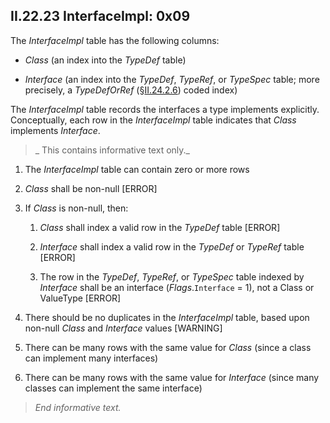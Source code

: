 ## II.22.23 InterfaceImpl: 0x09

The _InterfaceImpl_ table has the following columns:

 * _Class_ (an index into the _TypeDef_ table)

 * _Interface_ (an index into the _TypeDef_, _TypeRef_, or _TypeSpec_ table; more precisely, a _TypeDefOrRef_ (§[II.24.2.6](ii.24.2.6-metadata-stream.md)) coded index)
 
 The _InterfaceImpl_ table records the interfaces a type implements explicitly.  Conceptually, each row in the _InterfaceImpl_ table indicates that _Class_ implements _Interface_.

 > _ This contains informative text only._

 1. The _InterfaceImpl_ table can contain zero or more rows

 2. _Class_ shall be non-null \[ERROR\]

 3. If _Class_ is non-null, then:

     1. _Class_ shall index a valid row in the _TypeDef_ table \[ERROR\]

     2. _Interface_ shall index a valid row in the _TypeDef_ or _TypeRef_ table \[ERROR\]

     3. The row in the _TypeDef_, _TypeRef_, or _TypeSpec_ table indexed by _Interface_ shall be an interface (_Flags_.`Interface` = 1), not a Class or ValueType \[ERROR\]

 4. There should be no duplicates in the _InterfaceImpl_ table, based upon non-null _Class_ and _Interface_ values \[WARNING\]

 5. There can be many rows with the same value for _Class_ (since a class can implement many interfaces)

 6. There can be many rows with the same value for _Interface_ (since many classes can implement the same interface)

> _End informative text._
